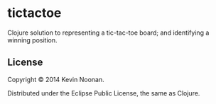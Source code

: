 # tictactoe

Clojure solution to representing a tic-tac-toe board;
and identifying a winning position.

## License

Copyright © 2014 Kevin Noonan.

Distributed under the Eclipse Public License, the same as Clojure.

